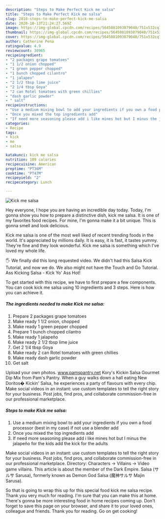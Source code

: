 ```yaml
---
description: "Steps to Make Perfect Kick me salsa"
title: "Steps to Make Perfect Kick me salsa"
slug: 2818-steps-to-make-perfect-kick-me-salsa
date: 2020-10-13T21:24:27.569Z
image: https://img-global.cpcdn.com/recipes/5645081093079040/751x532cq70/kick-me-salsa-recipe-main-photo.jpg
thumbnail: https://img-global.cpcdn.com/recipes/5645081093079040/751x532cq70/kick-me-salsa-recipe-main-photo.jpg
cover: https://img-global.cpcdn.com/recipes/5645081093079040/751x532cq70/kick-me-salsa-recipe-main-photo.jpg
author: Catherine Pena
ratingvalue: 4.9
reviewcount: 30965
recipeingredient:
- "2 packages grape tomatoes"
- "1 1/2 onion chopped"
- "1 green pepper chopped"
- "1 bunch chopped cilantro"
- "1 jalapeo"
- "2 1/2 tbsp lime juice"
- "2 1/4 tbsp Goya"
- "2 can Rotel tomatoes with green chillies"
- "dash garlic powder"
- " salt"
recipeinstructions:
- "Use a medium mixing bowl to add your ingredients if you own a food processor (best in my case) if not use a blender add"
- "Once you mixed the top ingredients add"
- "If need more seasoning please add i like mines hot but I minus the jalapeño for the kids add the kick for the adults"
categories:
- Recipe
tags:
- kick
- me
- salsa

katakunci: kick me salsa 
nutrition: 109 calories
recipecuisine: American
preptime: "PT36M"
cooktime: "PT47M"
recipeyield: "2"
recipecategory: Lunch

---
```



![Kick me salsa](https://img-global.cpcdn.com/recipes/5645081093079040/751x532cq70/kick-me-salsa-recipe-main-photo.jpg)

Hey everyone, I hope you are having an incredible day today. Today, I'm gonna show you how to prepare a distinctive dish, kick me salsa. It is one of my favorites food recipes. For mine, I'm gonna make it a bit unique. This is gonna smell and look delicious.

Kick me salsa is one of the most well liked of recent trending foods in the world. It's appreciated by millions daily. It is easy, it is fast, it tastes yummy. They're fine and they look wonderful. Kick me salsa is something which I've loved my whole life.

🖐️ We finally did this long requested video. We didn&#39;t had this Salsa Kick Tutorial, and now we do. We also might not have the Touch and Go Tutorial. Ass Kicking Salsa - Kick Yo&#39; Ass Hot!


To get started with this recipe, we have to first prepare a few components. You can cook kick me salsa using 10 ingredients and 3 steps. Here is how you can achieve it.

<!--inarticleads1-->

##### The ingredients needed to make Kick me salsa:

1. Prepare 2 packages grape tomatoes
1. Make ready 1 1/2 onion, chopped
1. Make ready 1 green pepper chopped
1. Prepare 1 bunch chopped cilantro
1. Make ready 1 jalapeño
1. Make ready 2 1/2 tbsp lime juice
1. Get 2 1/4 tbsp Goya
1. Make ready 2 can Rotel tomatoes with green chillies
1. Make ready dash garlic powder
1. Get  salt


Upload your own photos. www.pamspantry.net Kory&#39;s Kickin Salsa Gourmet Dip Mix from Pam&#39;s Pantry. When a guy walks down a hall eating New Doritos� Kickin&#39; Salsa, he experiences a party of flavours with every chip. Make social videos in an instant: use custom templates to tell the right story for your business. Post jobs, find pros, and collaborate commission-free in our professional marketplace. 

<!--inarticleads2-->

##### Steps to make Kick me salsa:

1. Use a medium mixing bowl to add your ingredients if you own a food processor (best in my case) if not use a blender add
1. Once you mixed the top ingredients add
1. If need more seasoning please add i like mines hot but I minus the jalapeño for the kids add the kick for the adults


Make social videos in an instant: use custom templates to tell the right story for your business. Post jobs, find pros, and collaborate commission-free in our professional marketplace. Directory: Characters → Villains → Video game villains. This article is about the member of the Dark Empire. Salsa (サルサ Sarusa), formerly known as Demon God Salsa (魔神サルサ Majin Sarusa). 

So that is going to wrap this up for this special food kick me salsa recipe. Thank you very much for reading. I'm sure that you can make this at home. There's gonna be more interesting food in home recipes coming up. Don't forget to save this page on your browser, and share it to your loved ones, colleague and friends. Thank you for reading. Go on get cooking!
